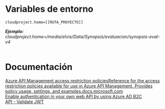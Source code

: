 # **Variables de entorno**
```
cloudproject.home=[[RUTA_PROYECTO]]
```
***Ejemplo:*** *cloudproject.home=/media/elvis/Data/Synopsis/evaluacion/synopsis-eval-v4*
<br/><br/>
# **Documentación**
[Azure API Management access restriction policiesReference for the access restriction policies available for use in Azure API Management. Provides policy usage, settings, and examples.docs.microsoft.com](https://docs.microsoft.com/en-us/azure/api-management/api-management-access-restriction-policies#ValidateJWT)\
[Enable authentication in your own web API by using Azure AD B2C](https://docs.microsoft.com/en-us/azure/active-directory-b2c/enable-authentication-web-api?tabs=csharpclient)\
[API - Validate JWT](https://docs.microsoft.com/en-us/azure/api-management/api-management-access-restriction-policies#ValidateJWT)
<br/><br/>

